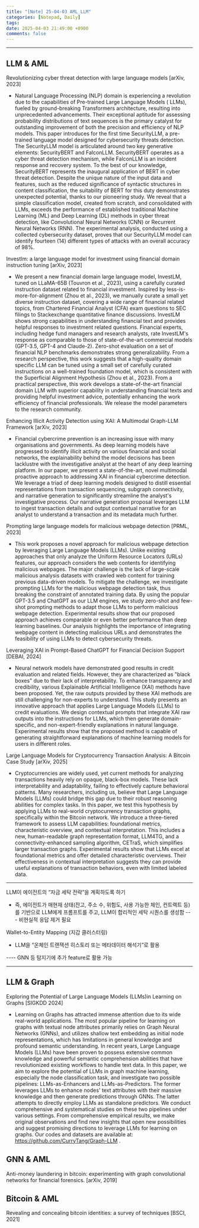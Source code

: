 ```yaml
---
title: "[Note] 25-04-03 AML_LLM"
categories: [Notepad, Daily]
tags: 
date: 2025-04-03 21:49:00 +0900
comments: false
---
```

---

## LLM & AML

Revolutionizing cyber threat detection with large language models [arXiv, 2023]
- Natural Language Processing (NLP) domain is experiencing a revolution due to the capabilities of Pre-trained Large Language Models ( LLMs), fueled by ground-breaking Transformers architecture, resulting into unprecedented advancements. Their exceptional aptitude for assessing probability distributions of text sequences is the primary catalyst for outstanding improvement of both the precision and efficiency of NLP models. This paper introduces for the first time SecurityLLM, a pre-trained language model designed for cybersecurity threats detection. The SecurityLLM model is articulated around two key generative elements: SecurityBERT and FalconLLM. SecurityBERT operates as a cyber threat detection mechanism, while FalconLLM is an incident response and recovery system. To the best of our knowledge, SecurityBERT represents the inaugural application of BERT in cyber threat detection. Despite the unique nature of the input data and features, such as the reduced significance of syntactic structures in content classification, the suitability of BERT for this duty demonstrates unexpected potential, thanks to our pioneering study. We reveal that a simple classification model, created from scratch, and consolidated with LLMs, exceeds the performance of established traditional Machine Learning (ML) and Deep Learning (DL) methods in cyber threat detection, like Convolutional Neural Networks (CNN) or Recurrent Neural Networks (RNN). The experimental analysis, conducted using a collected cybersecurity dataset, proves that our SecurityLLM model can identify fourteen (14) different types of attacks with an overall accuracy of 98%.


Investlm: a large language model for investment using financial domain instruction tuning [arXiv, 2023]
- We present a new financial domain large language model, InvestLM, tuned on LLaMA-65B (Touvron et al., 2023), using a carefully curated instruction dataset related to financial investment. Inspired by less-is-more-for-alignment (Zhou et al., 2023), we manually curate a small yet diverse instruction dataset, covering a wide range of financial related topics, from Chartered Financial Analyst (CFA) exam questions to SEC filings to Stackexchange quantitative finance discussions. InvestLM shows strong capabilities in understanding financial text and provides helpful responses to investment related questions. Financial experts, including hedge fund managers and research analysts, rate InvestLM's response as comparable to those of state-of-the-art commercial models (GPT-3.5, GPT-4 and Claude-2). Zero-shot evaluation on a set of financial NLP benchmarks demonstrates strong generalizability. From a research perspective, this work suggests that a high-quality domain specific LLM can be tuned using a small set of carefully curated instructions on a well-trained foundation model, which is consistent with the Superficial Alignment Hypothesis (Zhou et al., 2023). From a practical perspective, this work develops a state-of-the-art financial domain LLM with superior capability in understanding financial texts and providing helpful investment advice, potentially enhancing the work efficiency of financial professionals. We release the model parameters to the research community.


Enhancing Illicit Activity Detection using XAI: A Multimodal Graph-LLM Framework [arXiv, 2023]
- Financial cybercrime prevention is an increasing issue with many organisations and governments. As deep learning models have progressed to identify illicit activity on various financial and social networks, the explainability behind the model decisions has been lacklustre with the investigative analyst at the heart of any deep learning platform. In our paper, we present a state-of-the-art, novel multimodal proactive approach to addressing XAI in financial cybercrime detection. We leverage a triad of deep learning models designed to distill essential representations from transaction sequencing, subgraph connectivity, and narrative generation to significantly streamline the analyst's investigative process. Our narrative generation proposal leverages LLM to ingest transaction details and output contextual narrative for an analyst to understand a transaction and its metadata much further.


Prompting large language models for malicious webpage detection [PRML, 2023]
- This work proposes a novel approach for malicious webpage detection by leveraging Large Language Models (LLMs). Unlike existing approaches that only analyze the Uniform Resource Locators (URLs) features, our approach considers the web contents for identifying malicious webpages. The major challenge is the lack of large-scale malicious analysis datasets with crawled web content for training previous data-driven models. To mitigate the challenge, we investigate prompting LLMs for the malicious webpage detection task, thus breaking the constraint of annotated training data. By using the popular GPT-3.5 and ChatGPT as our LLM engines, we study zero-shot and few-shot prompting methods to adapt those LLMs to perform malicious webpage detection. Experimental results show that our proposed approach achieves comparable or even better performance than deep learning baselines. Our analysis highlights the importance of integrating webpage content in detecting malicious URLs and demonstrates the feasibility of using LLMs to detect cybersecurity threats.


Leveraging XAI in Prompt-Based ChatGPT for Financial Decision Support [DEBAI, 2024]
- Neural network models have demonstrated good results in credit evaluation and related fields. However, they are characterized as "black boxes" due to their lack of interpretability. To enhance transparency and credibility, various Explainable Artificial Intelligence (XAI) methods have been proposed. Yet, the raw outputs provided by these XAI methods are still challenging for non-experts to understand. This study presents an innovative approach that applies Large Language Models (LLMs) to credit evaluations. We design contextual prompts that integrate XAI raw outputs into the instructions for LLMs, which then generate domain-specific, and non-expert-friendly explanations in natural language. Experimental results show that the proposed method is capable of generating straightforward explanations of machine learning models for users in different roles.


Large Language Models for Cryptocurrency Transaction Analysis: A Bitcoin Case Study [arXiv, 2025]
- Cryptocurrencies are widely used, yet current methods for analyzing transactions heavily rely on opaque, black-box models. These lack interpretability and adaptability, failing to effectively capture behavioral patterns. Many researchers, including us, believe that Large Language Models (LLMs) could bridge this gap due to their robust reasoning abilities for complex tasks. In this paper, we test this hypothesis by applying LLMs to real-world cryptocurrency transaction graphs, specifically within the Bitcoin network. We introduce a three-tiered framework to assess LLM capabilities: foundational metrics, characteristic overview, and contextual interpretation. This includes a new, human-readable graph representation format, LLM4TG, and a connectivity-enhanced sampling algorithm, CETraS, which simplifies larger transaction graphs. Experimental results show that LLMs excel at foundational metrics and offer detailed characteristic overviews. Their effectiveness in contextual interpretation suggests they can provide useful explanations of transaction behaviors, even with limited labeled data.


-----------------------------
LLM이 에이전트의 “자금 세탁 전략”을 계획하도록 하기
- 즉, 에이전트가 매현재 상태(잔고, 주소 수, 위험도, 사용 가능한 체인, 컨트랙트 등)를 기반으로 LLM에게 프롬프트를 주고, LLM이 합리적인 세탁 시퀀스를 생성함
	--- 비현실적 응답 제거 필요

Wallet-to-Entity Mapping (지갑 클러스터링)
- LLM을 “온체인 트랜잭션 히스토리 또는 메타데이터 해석기”로 활용

---- GNN 등 탐지기에 추가 feature로 활용 가능

-----------------------------

## LLM & Graph

Exploring the Potential of Large Language Models (LLMs)in Learning on Graphs [SIGKDD 2024]
- Learning on Graphs has attracted immense attention due to its wide real-world applications. The most popular pipeline for learning on graphs with textual node attributes primarily relies on Graph Neural Networks (GNNs), and utilizes shallow text embedding as initial node representations, which has limitations in general knowledge and profound semantic understanding. In recent years, Large Language Models (LLMs) have been proven to possess extensive common knowledge and powerful semantic comprehension abilities that have revolutionized existing workflows to handle text data. In this paper, we aim to explore the potential of LLMs in graph machine learning, especially the node classification task, and investigate two possible pipelines: LLMs-as-Enhancers and LLMs-as-Predictors. The former leverages LLMs to enhance nodes' text attributes with their massive knowledge and then generate predictions through GNNs. The latter attempts to directly employ LLMs as standalone predictors. We conduct comprehensive and systematical studies on these two pipelines under various settings. From comprehensive empirical results, we make original observations and find new insights that open new possibilities and suggest promising directions to leverage LLMs for learning on graphs. Our codes and datasets are available at: https://github.com/CurryTang/Graph-LLM .


## GNN & AML
Anti-money laundering in bitcoin: experimenting with graph convolutional networks for financial forensics. [arXiv, 2019]


## Bitcoin & AML
Revealing and concealing bitcoin identities: a survey of techniques [BSCI, 2021]